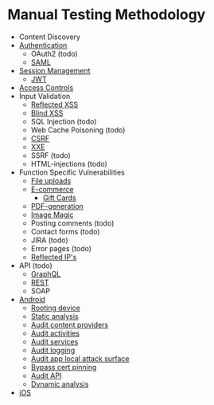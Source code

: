 # Manual Testing Methodology


+ Content Discovery
+ [Authentication](https://github.com/Bengman/Methodology/blob/master/authentication.md)
  - OAuth2 (todo)
  - [SAML](https://github.com/Bengman/Methodology/blob/master/saml.md)
+ [Session Management](https://github.com/Bengman/Methodology/blob/master/session_management.md)
   - [JWT](https://github.com/Bengman/Methodology/blob/master/jwt.md) 
+ [Access Controls](https://github.com/Bengman/Methodology/blob/master/access_controls.md)
+ Input Validation
  - [Reflected XSS](https://github.com/Bengman/Methodology/blob/master/reflected_xss.md)
  - [Blind XSS](https://github.com/Bengman/Methodology/blob/master/blind_xss.md)
  - SQL Injection (todo)
  - Web Cache Poisoning (todo)
  - [CSRF](https://github.com/Bengman/Methodology/blob/master/csrf.md)
  - [XXE](https://github.com/Bengman/Methodology/blob/master/xxe.md)
  - SSRF (todo)
  - HTML-injections (todo)
+ Function Specific Vulnerabilities
  - [File uploads](https://github.com/Bengman/Methodology/blob/master/file_upload.md)
  - [E-commerce](https://github.com/Bengman/Methodology/blob/master/cart.md)
    - [Gift Cards](https://github.com/Bengman/Methodology/blob/master/gift_cards.md)
  - [PDF-generation](https://github.com/Bengman/Methodology/blob/master/pdf_gen.md)
  - [Image Magic](https://github.com/Bengman/Methodology/blob/master/image_magic.md)
  - Posting comments (todo)
  - Contact forms (todo)
  - JIRA (todo)
  - Error pages (todo)
  - [Reflected IP's](https://github.com/Bengman/Methodology/blob/master/reflected_ip.md)
+ API (todo)
  - [GraphQL](https://github.com/Bengman/Methodology/blob/master/graphql.md)
  - [REST](https://github.com/Bengman/Methodology/blob/master/rest_api.md)
  - SOAP
+ [Android](https://github.com/Bengman/Methodology/blob/master/android.md)
  - [Rooting device](https://github.com/Bengman/Methodology/blob/master/android.md#rooting-nexus-72013-flo-android-601-from-kali)
  - [Static analysis](https://github.com/Bengman/Methodology/blob/master/android.md#static-analysis)
  - [Audit content providers](https://github.com/Bengman/Methodology/blob/master/android.md#audit-content-providers)
  - [Audit activities](https://github.com/Bengman/Methodology/blob/master/android.md#audit-activitis)
  - [Audit services](https://github.com/Bengman/Methodology/blob/master/android.md#audit-services)
  - [Audit logging](https://github.com/Bengman/Methodology/blob/master/android.md#audit-logging)
  - [Audit app local attack surface](https://github.com/Bengman/Methodology/blob/master/android.md#audit-attacksurface-with-drozer)
  - [Bypass cert pinning](https://github.com/Bengman/Methodology/blob/master/android.md#bypass-certificate-pinning-using-frida-and-objection)
  - [Audit API](https://github.com/Bengman/Methodology/blob/master/android.md#audit-communication-to-backend)
  - [Dynamic analysis](https://github.com/Bengman/Methodology/blob/master/android.md#dynamic-analysis)
+ [iOS](https://github.com/Bengman/Methodology/blob/master/ios.md)


